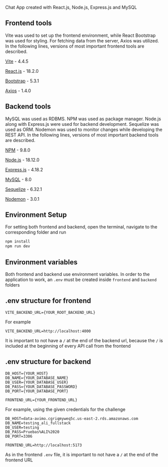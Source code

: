 Chat App created with React.js, Node.js, Express.js and MySQL

## Frontend tools

Vite was used to set up the frontend environment, while React Bootstrap was used for styling. For fetching data from the server, Axios was utilized. In the following lines, versions of most important frontend tools are described.

[Vite](https://vitejs.dev) - 4.4.5

[React.js](https://react.dev) - 18.2.0

[Bootstrap](https://react-bootstrap.netlify.app) - 5.3.1

[Axios](https://axios-http.com/docs/intro) - 1.4.0

## Backend tools

MySQL was used as RDBMS. NPM was used as package manager. Node.js along with Express.js were used for backend development. Sequelize was used as ORM. Nodemon was used to monitor changes while developing the REST API. In the following lines, versions of most important backend tools are described.

[NPM](https://www.npmjs.com) - 9.8.0

[Node.js](https://nodejs.org) - 18.12.0

[Express.js](https://expressjs.com) - 4.18.2

[MySQL](https://www.mysql.com) - 8.0

[Sequelize](https://sequelize.org) - 6.32.1

[Nodemon](https://nodemon.io) - 3.0.1

## Environment Setup

For setting both frontend and backend, open the terminal, navigate to the corresponding folder and run

```bash
npm install
npm run dev
```

## Environment variables

Both frontend and backend use environment variables. In order to the application to work, an `.env` must be created inside `frontend` and `backend` folders

## .env structure for frontend

```
VITE_BACKEND_URL={YOUR_ROOT_BACKEND_URL}
```

For example

```
VITE_BACKEND_URL=http://localhost:4000
```

It is important to not have a `/` at the end of the backend url, because the `/` is included at the beginning of every API call from the frontend

## .env structure for backend

```
DB_HOST={YOUR_HOST}
DB_NAME={YOUR_DATABASE_NAME}
DB_USER={YOUR_DATABASE_USER}
DB_PASS={YOUR_DATABASE_PASSWORD}
DB_PORT={YOUR_DATABASE_PORT}

FRONTEND_URL={YOUR_FRONTEND_URL}
```

For example, using the given credentials for the challenge

```
DB_HOST=data-avimo.cgriqmyweq5c.us-east-2.rds.amazonaws.com
DB_NAME=testing_ali_fullstack
DB_USER=testing
DB_PASS=Pruebas%ALI%2020
DB_PORT=3306

FRONTEND_URL=http://localhost:5173
```

As in the frontend `.env` file, it is important to not have a `/` at the end of the frontend URL